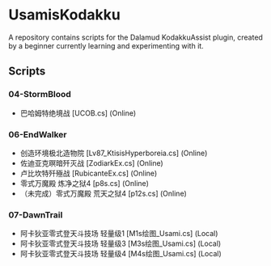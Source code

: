 # UsamisKodakku
A repository contains scripts for the Dalamud KodakkuAssist plugin, created by a beginner currently learning and experimenting with it.

## Scripts

### 04-StormBlood
- 巴哈姆特绝境战 [UCOB.cs] (Online)

### 06-EndWalker
- 创造环境极北造物院 [Lv87_KtisisHyperboreia.cs] (Online)
- 佐迪亚克暝暗歼灭战 [ZodiarkEx.cs] (Online)
- 卢比坎特歼殛战 [RubicanteEx.cs] (Online)
- 零式万魔殿 炼净之狱4 [p8s.cs] (Online)
- （未完成）零式万魔殿 荒天之狱4 [p12s.cs] (Online)

### 07-DawnTrail
- 阿卡狄亚零式登天斗技场 轻量级1 [M1s绘图_Usami.cs] (Local)
- 阿卡狄亚零式登天斗技场 轻量级3 [M3s绘图_Usami.cs] (Local)
- 阿卡狄亚零式登天斗技场 轻量级4 [M4s绘图_Usami.cs] (Local)
